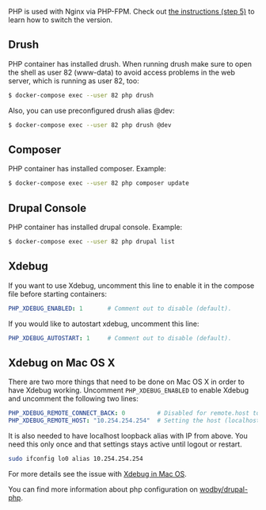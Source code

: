 PHP is used with Nginx via PHP-FPM. Check out [the instructions (step 5)](#instructions) to learn how to switch the version.

## Drush

PHP container has installed drush. When running drush make sure to open the shell as user 82 (www-data) to avoid access problems in the web server, which is running as user 82, too:
```bash
$ docker-compose exec --user 82 php drush
```

Also, you can use preconfigured drush alias @dev:
```bash
$ docker-compose exec --user 82 php drush @dev
```

## Composer

PHP container has installed composer. Example:
```bash
$ docker-compose exec --user 82 php composer update
```

## Drupal Console

PHP container has installed drupal console. Example:
```bash
$ docker-compose exec --user 82 php drupal list
```

## Xdebug

If you want to use Xdebug, uncomment this line to enable it in the compose file before starting containers:
```yml
PHP_XDEBUG_ENABLED: 1       # Comment out to disable (default).
```

If you would like to autostart xdebug, uncomment this line:
```yml
PHP_XDEBUG_AUTOSTART: 1     # Comment out to disable (default).
```

## Xdebug on Mac OS X

There are two more things that need to be done on Mac OS X in order to have Xdebug working. Uncomment `PHP_XDEBUG_ENABLED` to enable Xdebug and uncomment the following two lines:

```yml
PHP_XDEBUG_REMOTE_CONNECT_BACK: 0         # Disabled for remote.host to work (enabled by default)
PHP_XDEBUG_REMOTE_HOST: "10.254.254.254"  # Setting the host (localhost by default)
```

It is also needed to have localhost loopback alias with IP from above. You need this only once and that settings stays active until logout or restart.

```bash
sudo ifconfig lo0 alias 10.254.254.254
```

For more details see the issue with [Xdebug in Mac OS](https://github.com/Wodby/drupal-php/issues/1).

You can find more information about php configuration on [wodby/drupal-php](https://github.com/wodby/drupal-php).
